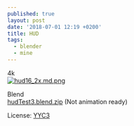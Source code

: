 ```yaml
---
published: true
layout: post
date: '2018-07-01 12:19 +0200'
title: HUD
tags:
  - blender
  - mine
---
```

4k  
[![hud16_2x.md.png](https://cdn.scrot.moe/images/2018/07/01/hud16_2x.md.png)](https://cdn.scrot.moe/images/2018/07/01/hud16_2x.png)

Blend  
[hudTest3.blend.zip]({{site.baseurl}}/blends/hudTest3.blend.zip) (Not animation ready)

License: [YYC3]({{site.baseurl}}/2017/08/06/i-don-t-care-public-license-idcpl/)